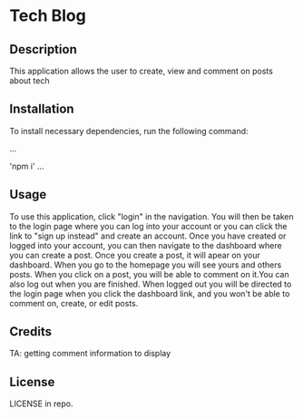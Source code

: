 # Tech Blog

## Description

This application allows the user to create, view and comment on posts about tech

## Installation

To install necessary dependencies, run the following command:

...

'npm i'
...

## Usage

To use this application, click "login" in the navigation. You will then be taken to the login page where you can log into your account or you can click the link to "sign up instead" and create an account. Once you have created or logged into your account, you can then navigate to the dashboard where you can create a post. Once you create a post, it will apear on your dashboard. When you go to the homepage you will see yours and others posts. When you click on a post, you will be able to comment on it.You can also log out when you are finished. When logged out you will be directed to the login page when you click the dashboard link, and you won't be able to comment on, create, or edit posts.
## Credits

TA: getting comment information to display

## License

LICENSE in repo.